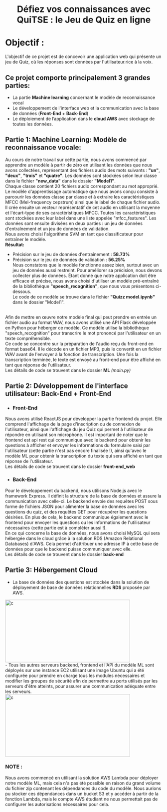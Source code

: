 <h1 align="center"> Défiez vos connaissances avec QuiTSE : le Jeu de Quiz en ligne</h1>

# Objectif : 
L'objectif de ce projet est de concevoir une application web qui présente un jeu de Quiz, où les réponses sont données par l'utilisateur.rice à la voix.
<br>

## Ce projet comporte principalement 3 grandes parties:

- La partie **Machine learning** concernant le modèle de reconnaissance vocal
- Le développement de l'interface web et la communication avec la base de données (**Front-End** + **Back-End**)
- Le déploiement de l’application dans le **cloud AWS** avec stockage de toutes les données.

## Partie 1: Machine Learning: Modèle de reconnaissance vocale:
Au cours de notre travail sur cette partie, nous avons commencé par apprendre un modèle à partir de zéro en utilisant les données que nous avons collectées, représentant des fichiers audio des mots suivants : **"un"**, **"deux"**, **"trois"** et **"quatre"**. Les données sont stockées selon leur classe dans le fichier **"new_data"** dans le dossier **"Model1"**. <br>
Chaque classe contient 20 fichiers audio correspondant au mot approprié.<br>
Le modèle d'apprentissage automatique que nous avons conçu consiste à parcourir les données classe par classe et à extraire les caractéristiques MFCC (Mel-frequency cepstrum) ainsi que le label de chaque fichier audio. Il crée ensuite un vecteur représentatif de cet audio en utilisant la moyenne et l'écart-type de ses caractéristiques MFCC. Toutes les caractéristiques sont stockées avec leur label dans une liste appelée "mfcc_features". Les données sont ensuite divisées en deux parties : un jeu de données d'entraînement et un jeu de données de validation. <br>
Nous avons choisi l'algorithme SVM en tant que classificateur pour entraîner le modèle.<br>
**Résultat:** <br>
- Précision sur le jeu de données d'entraînement : **58.73%**<br>
- Précision sur le jeu de données de validation : **56.25%**<br>
Nous constatons que le modèle fonctionne assez bien, surtout avec un jeu de données aussi restreint. Pour améliorer sa précision, nous devons collecter plus de données. Étant donné que notre application doit être efficace et précise, nous avons choisi d'utiliser un modèle pré-entraîné de la bibliothèque **"speech_recognition"**, que nous vous présentons ci-dessous.<br>
Le code de ce modèle se trouve dans le fichier **"Quizz model.ipynb"** dans le dossier "Model1".<br><br>

Afin de mettre en œuvre notre modèle final qui peut prendre en entrée un fichier audio au format WAV, nous avons utilisé une API Flask développée en Python pour héberger ce modèle. Ce modèle utilise la bibliothèque "speech_recognition" pour transcrire le mot prononcé par l'utilisateur en un texte compréhensible.<br>
Ce code se concentre sur la préparation de l'audio reçu du front-end en format base64. Il le décode en un fichier MP3, puis le convertit en un fichier WAV avant de l'envoyer à la fonction de transcription. Une fois la transcription terminée, le texte est envoyé au front-end pour être affiché en tant que réponse de l'utilisateur.<br>
Les détails de code se trouvent dans le dossier **ML** *(main.py)*
 

## Partie 2: Développement de l'interface utilisateur: Back-End + Front-End
- ### Front-End
Nous avons utilisé ReactJS pour développer la partie frontend du projet. Elle comprend l'affichage de la page d'inscription ou de connexion de l'utilisateur, ainsi que l'affichage du jeu Quiz qui permet à l'utilisateur de répondre en utilisant son microphone. Il est important de noter que le frontend est api rest qui communique avec le backend pour obtenir les questions à afficher et envoyer les informations du formulaire saisi par l'utilisateur (cette partie n'est pas encore finalisée !), ainsi qu'avec le modèle ML pour obtenir la transcription du texte qui sera affiché en tant que réponse de l'utilisateur.<br>
Les détails de code se trouvent dans le dossier **front-end_web**<br>
- ### Back-End

Pour le développement du backend, nous utilisons Node.js avec le framework Express. Il définit la structure de la base de données et assure la communication avec celle-ci. Le backend envoie des requêtes POST sous forme de fichiers JSON pour alimenter la base de données avec les questions du quiz, et des requêtes GET pour récupérer les questions désirées. En plus de cela, le backend communique également avec le frontend pour envoyer les questions ou les informations de l'utilisateur nécessaires (cette partie est à compléter aussi !).<br>
En ce qui concerne la base de données, nous avons choisi MySQL qui sera hébergée dans le cloud grâce à la solution RDS (Amazon Relational Databases) d'AWS. Cela permet d'attribuer une adresse IP à cette base de données pour que le backend puisse communiquer avec elle.<br>
Les détails de code se trouvent dans le dossier **back-end**<br>
## Partie 3: Hébergement Cloud

- La base de données des questions est stockée dans la solution de déployement de base de données relationnelles **RDS** proposée par AWS.
<img src="https://user-images.githubusercontent.com/63628060/218280449-53dbd3de-d495-466c-a2cc-3ed268c1fd8b.png" alt="c" width="400" height="200"/>
<br>
- Tous les autres serveurs backend, frontend et l'API du modèle ML sont déployés sur une instance EC2 utilisant une image Ubuntu qui a été configurée pour prendre en charge tous les modules nécessaires et modifier les groupes de sécurité afin de permettre au ports utilisés par les serveurs d'être atteints, pour assurer une communication adéquate entre les serveurs.<br>
<img src="https://user-images.githubusercontent.com/63628060/218280741-8189e150-d9dc-4844-8a3b-0cc3fad72b68.png" alt="c" width="400" height="200"/>

<br> 

### NOTE : <br>
Nous avons commencé en utilisant la solution AWS Lambda pour déployer notre modèle ML, mais cela n'a pas été possible en raison du grand volume du fichier zip contenant les dépendances du code du modèle. Nous aurions pu stocker ces dépendances dans un bucket S3 et y accéder à partir de la fonction Lambda, mais le compte AWS étudiant ne nous permettait pas de configurer les autorisations nécessaires pour cela.







